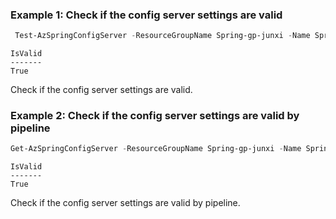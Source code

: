 ### Example 1: Check if the config server settings are valid
```powershell
 Test-AzSpringConfigServer -ResourceGroupName Spring-gp-junxi -Name Spring-service
```

```output
IsValid
-------
True
```

Check if the config server settings are valid.

### Example 2: Check if the config server settings are valid by pipeline
```powershell
Get-AzSpringConfigServer -ResourceGroupName Spring-gp-junxi -Name Spring-service | Test-AzSpringConfigServer
```

```output
IsValid
-------
True
```

Check if the config server settings are valid by pipeline.

